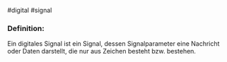 #digital #signal 

### Definition:
Ein digitales Signal ist ein Signal, dessen Signalparameter eine Nachricht oder Daten darstellt, die nur aus Zeichen besteht bzw. bestehen.